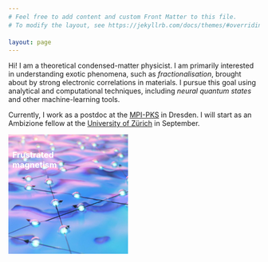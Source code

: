 ```yaml
---
# Feel free to add content and custom Front Matter to this file.
# To modify the layout, see https://jekyllrb.com/docs/themes/#overriding-theme-defaults

layout: page
---
```


Hi! I am a theoretical condensed-matter physicist.
I am primarily interested in understanding exotic phenomena, such as *fractionalisation*, brought about by strong electronic correlations in materials.
I pursue this goal using analytical and computational techniques, including *neural quantum states* and other machine-learning tools.

Currently, I work as a postdoc at the [MPI-PKS](https://www.pks.mpg.de/) in Dresden.
I will start as an Ambizione fellow at the [University of Zürich](https://www.physik.uzh.ch/) in September.

<a href="research/frustrated_magnet"><div style="position:relative;"><img src="img/qsl.jpg" width="240"/><div style="position:absolute;top:8px;left:8px;color:white;"><h3>Frustrated<br/>magnetism</h3></div></div></a>
